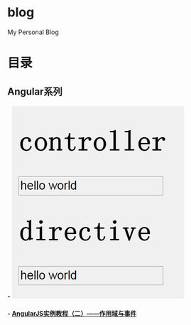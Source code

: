 # blog
My Personal Blog
# 目录

## Angular系列

#### - ![git动画](./assets/images/scopeAt.gif)
#### - [AngularJS实例教程（二）——作用域与事件](https://github.com/xufei/blog/issues/18)